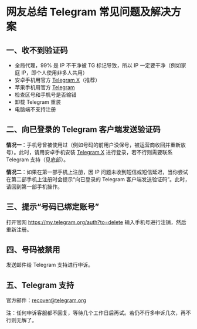 # 网友总结 Telegram 常见问题及解决方案

## 一、收不到验证码

- 全局代理，99% 是 IP 不干净被 TG 标记导致，所以 IP 一定要干净（例如家庭 IP，即个人使用非多人共用）
- 安卓手机用官方 [Telegram X](https://apkpure.com/cn/telegram-x/org.thunderdog.challegram)（推荐）
- 苹果手机用官方 [Telegram](https://apps.apple.com/us/app/telegram-messenger/id686449807)
- 检查区号和手机号是否输错
- 卸载 Telegram 重装
- 电脑端不支持注册

## 二、向已登录的 Telegram 客户端发送验证码

**情况一**：手机号曾被使用过（例如号码的前用户没保号，被运营商收回并重新放号）。此时，请用安卓手机安装 [Telegram X](https://apkpure.com/cn/telegram-x/org.thunderdog.challegram) 进行登录，若不行则需要联系 Telegram 支持（见底部）。

**情况二**：如果在第一部手机上注册，因 IP 问题未收到短信或短信延迟，当你尝试在第二部手机上注册时会提示“向已登录的 Telegram 客户端发送验证码”。此时，请回到第一部手机操作。

## 三、提示“号码已绑定账号”

打开官网 <https://my.telegram.org/auth?to=delete> 输入手机号进行注销，然后重新注册。

## 四、号码被禁用

发送邮件给 Telegram 支持进行申诉。

## 五、Telegram 支持

官方邮件：<recover@telegram.org>

注：任何申诉客服都不回复，等待几个工作日后再试。若仍不行多申诉几次，再不行则无解了。

